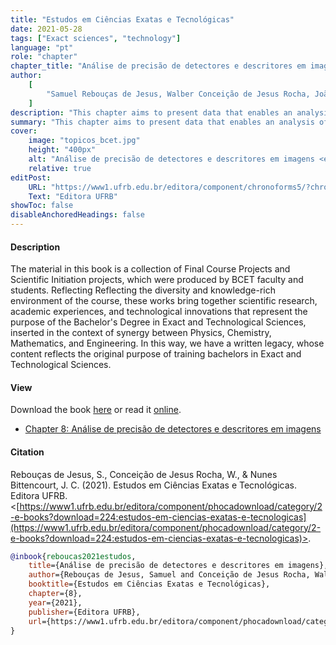```yaml
---
title: "Estudos em Ciências Exatas e Tecnológicas"
date: 2021-05-28
tags: ["Exact sciences", "technology"]
language: "pt"
role: "chapter"
chapter_title: "Análise de precisão de detectores e descritores em imagens"
author:
    [
        "Samuel Rebouças de Jesus, Walber Conceição de Jesus Rocha, João Carlos Nunes Bittencourt",
    ]
description: "This chapter aims to present data that enables an analysis of the level of accuracy obtained from the combination of detector algorithms and feature descriptors when applied to static images. To this end, it was necessary to relate the data obtained from the application of the algorithms, thus enabling the definition of the best options for use in a given project."
summary: "This chapter aims to present data that enables an analysis of the level of accuracy obtained from the combination of detector algorithms and feature descriptors when applied to static images. To this end, it was necessary to relate the data obtained from the application of the algorithms, thus enabling the definition of the best options for use in a given project."
cover:
    image: "topicos_bcet.jpg"
    height: "400px"
    alt: "Análise de precisão de detectores e descritores em imagens <em>in</em> Estudos em Ciências Exatas e Tecnológicas"
    relative: true
editPost:
    URL: "https://www1.ufrb.edu.br/editora/component/chronoforms5/?chronoform=ver-livro&id=134"
    Text: "Editora UFRB"
showToc: false
disableAnchoredHeadings: false
---
```


#### Description

The material in this book is a collection of Final Course Projects and Scientific Initiation projects, which were produced by BCET faculty and students. Reflecting Reflecting the diversity and knowledge-rich environment of the course, these
works bring together scientific research, academic experiences, and technological innovations that represent the purpose of the Bachelor's Degree in Exact and Technological Sciences, inserted in the context of synergy between Physics, Chemistry, Mathematics, and Engineering. In this way, we have a written legacy, whose content reflects the original purpose of training bachelors in Exact and Technological Sciences.

#### View

Download the book [here](https://www1.ufrb.edu.br/editora/component/phocadownload/category/2-e-books?download=224:estudos-em-ciencias-exatas-e-tecnologicas) or read it [online](https://online.fliphtml5.com/sjtcu/knbf/).

-   [Chapter 8: Análise de precisão de detectores e
    descritores em imagens](<[chapter8.pdf]()>)

#### Citation

Rebouças de Jesus, S., Conceição de Jesus Rocha, W., & Nunes Bittencourt, J. C. (2021). Estudos em Ciências Exatas e Tecnológicas. Editora UFRB. <[https://www1.ufrb.edu.br/editora/component/phocadownload/category/2-e-books?download=224:estudos-em-ciencias-exatas-e-tecnologicas](https://www1.ufrb.edu.br/editora/component/phocadownload/category/2-e-books?download=224:estudos-em-ciencias-exatas-e-tecnologicas)>.

```BibTeX
@inbook{reboucas2021estudos,
    title={Análise de precisão de detectores e descritores em imagens},
    author={Rebouças de Jesus, Samuel and Conceição de Jesus Rocha, Walber and Nunes Bittencourt, João Carlos},
    booktitle={Estudos em Ciências Exatas e Tecnológicas},
    chapter={8},
    year={2021},
    publisher={Editora UFRB},
    url={https://www1.ufrb.edu.br/editora/component/phocadownload/category/2-e-books?download=224:estudos-em-ciencias-exatas-e-tecnologicas}
}
```
